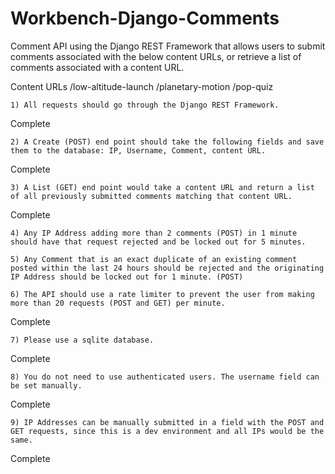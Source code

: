 # Workbench-Django-Comments
Comment API using the Django REST Framework that allows users to submit comments associated with the below content URLs, or retrieve a list of comments associated with a content URL.

Content URLs
/low-altitude-launch
/planetary-motion
/pop-quiz


	1) All requests should go through the Django REST Framework.
  Complete

	2) A Create (POST) end point should take the following fields and save them to the database: IP, Username, Comment, content URL.
  Complete

	3) A List (GET) end point would take a content URL and return a list of all previously submitted comments matching that content URL.
  Complete

	4) Any IP Address adding more than 2 comments (POST) in 1 minute should have that request rejected and be locked out for 5 minutes.

	5) Any Comment that is an exact duplicate of an existing comment posted within the last 24 hours should be rejected and the originating IP Address should be locked out for 1 minute. (POST)

	6) The API should use a rate limiter to prevent the user from making more than 20 requests (POST and GET) per minute.
  Complete

	7) Please use a sqlite database. 
  Complete

	8) You do not need to use authenticated users. The username field can be set manually.
  Complete

	9) IP Addresses can be manually submitted in a field with the POST and GET requests, since this is a dev environment and all IPs would be the same.
  Complete
